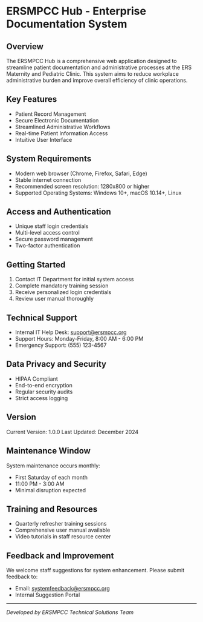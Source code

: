 # ERSMPCC Hub - Enterprise Documentation System

## Overview
The ERSMPCC Hub is a comprehensive web application designed to streamline patient documentation and administrative processes at the ERS Maternity and Pediatric Clinic. This system aims to reduce workplace administrative burden and improve overall efficiency of clinic operations.

## Key Features
- Patient Record Management
- Secure Electronic Documentation
- Streamlined Administrative Workflows
- Real-time Patient Information Access
- Intuitive User Interface

## System Requirements
- Modern web browser (Chrome, Firefox, Safari, Edge)
- Stable internet connection
- Recommended screen resolution: 1280x800 or higher
- Supported Operating Systems: Windows 10+, macOS 10.14+, Linux

## Access and Authentication
- Unique staff login credentials
- Multi-level access control
- Secure password management
- Two-factor authentication

## Getting Started
1. Contact IT Department for initial system access
2. Complete mandatory training session
3. Receive personalized login credentials
4. Review user manual thoroughly

## Technical Support
- Internal IT Help Desk: support@ersmpcc.org
- Support Hours: Monday-Friday, 8:00 AM - 6:00 PM
- Emergency Support: (555) 123-4567

## Data Privacy and Security
- HIPAA Compliant
- End-to-end encryption
- Regular security audits
- Strict access logging

## Version
Current Version: 1.0.0
Last Updated: December 2024

## Maintenance Window
System maintenance occurs monthly:
- First Saturday of each month
- 11:00 PM - 3:00 AM
- Minimal disruption expected

## Training and Resources
- Quarterly refresher training sessions
- Comprehensive user manual available
- Video tutorials in staff resource center

## Feedback and Improvement
We welcome staff suggestions for system enhancement. Please submit feedback to:
- Email: systemfeedback@ersmpcc.org
- Internal Suggestion Portal

---

*Developed by ERSMPCC Technical Solutions Team*